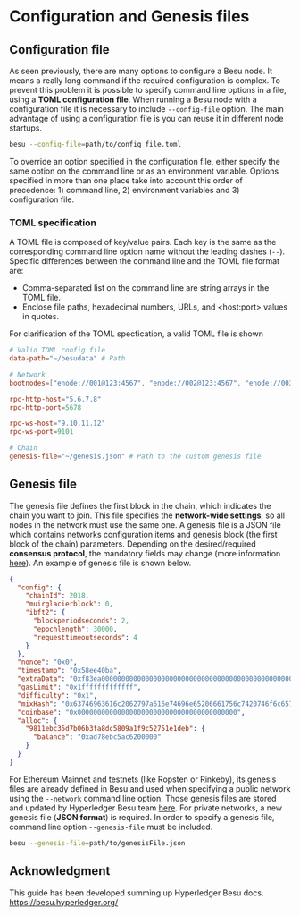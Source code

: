 # Configuration and Genesis files

## Configuration file
As seen previously, there are many options to configure a Besu node. It means a really long command if the required configuration is complex. To prevent this problem it is possible to specify command line options in a file, using a __TOML configuration file__. When running a Besu node with a configuration file it is necessary to include `--config-file` option. The main advantage of using a configuration file is you can reuse it in different node startups.
```bash
besu --config-file=path/to/config_file.toml
```

To override an option specified in the configuration file, either specify the same option on the command line or as an environment variable. Options specified in more than one place take into account this order of precedence: 1) command line, 2) environment variables and 3) configuration file.

### TOML specification
A TOML file is composed of key/value pairs. Each key is the same as the corresponding command line option name without the leading dashes (`--`). Specific differences between the command line and the TOML file format are:
* Comma-separated list on the command line are string arrays in the TOML file.
* Enclose file paths, hexadecimal numbers, URLs, and \<host:port\> values in quotes.

For clarification of the TOML specfication, a valid TOML file is shown
```toml
# Valid TOML config file
data-path="~/besudata" # Path

# Network
bootnodes=["enode://001@123:4567", "enode://002@123:4567", "enode://003@123:4567"]

rpc-http-host="5.6.7.8"
rpc-http-port=5678

rpc-ws-host="9.10.11.12"
rpc-ws-port=9101

# Chain
genesis-file="~/genesis.json" # Path to the custom genesis file
```
## Genesis file
The genesis file defines the first block in the chain, which indicates the chain you want to join. This file specifies the __network-wide settings__, so all nodes in the network must use the same one. A genesis file is a JSON file which contains networks configuration items and genesis block (the first block of the chain) parameters. Depending on the desired/required __consensus protocol__, the mandatory fields may change (more information [here](https://besu.hyperledger.org/en/stable/Reference/Config-Items/)). An example of genesis file is shown below.
```json
{
  "config": {
    "chainId": 2018,
    "muirglacierblock": 0,
    "ibft2": {
      "blockperiodseconds": 2,
      "epochlength": 30000,
      "requesttimeoutseconds": 4
    }
  },
  "nonce": "0x0",
  "timestamp": "0x58ee40ba",
  "extraData": "0xf83ea00000000000000000000000000000000000000000000000000000000000000000d5949811ebc35d7b06b3fa8dc5809a1f9c52751e1deb808400000000c0",
  "gasLimit": "0x1fffffffffffff",
  "difficulty": "0x1",
  "mixHash": "0x63746963616c2062797a616e74696e65206661756c7420746f6c6572616e6365",
  "coinbase": "0x0000000000000000000000000000000000000000",
  "alloc": {
    "9811ebc35d7b06b3fa8dc5809a1f9c52751e1deb": {
      "balance": "0xad78ebc5ac6200000"
    }
  }
}
```

For Ethereum Mainnet and testnets (like Ropsten or Rinkeby), its genesis files are already defined in Besu and used when specifying a public network using the `--network` command line option. Those genesis files are stored and updated by Hyperledger Besu team [here](https://github.com/hyperledger/besu/tree/master/config/src/main/resources). For private networks, a new genesis file (__JSON format__) is required. In order to specify a genesis file, command line option `--genesis-file` must be included. 
```bash
besu --genesis-file=path/to/genesisFile.json
```

## Acknowledgment
This guide has been developed summing up Hyperledger Besu docs.
https://besu.hyperledger.org/